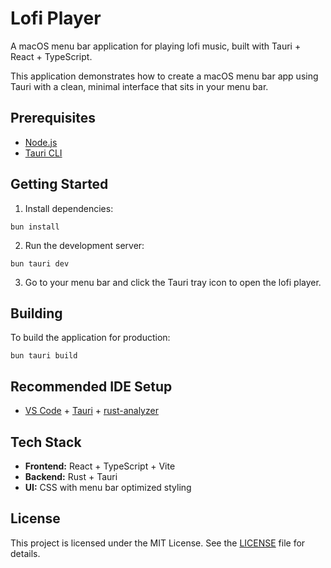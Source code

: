 # Lofi Player

A macOS menu bar application for playing lofi music, built with Tauri + React + TypeScript.

This application demonstrates how to create a macOS menu bar app using Tauri with a clean, minimal interface that sits in your menu bar.


## Prerequisites

- [Node.js](https://nodejs.org)
- [Tauri CLI](https://tauri.studio/docs/getting-started/installation)

## Getting Started

1. Install dependencies:
```
bun install
```

2. Run the development server:
```
bun tauri dev
```

3. Go to your menu bar and click the Tauri tray icon to open the lofi player.

## Building

To build the application for production:
```
bun tauri build
```

## Recommended IDE Setup

- [VS Code](https://code.visualstudio.com/) + [Tauri](https://marketplace.visualstudio.com/items?itemName=tauri-apps.tauri-vscode) + [rust-analyzer](https://marketplace.visualstudio.com/items?itemName=rust-lang.rust-analyzer)

## Tech Stack

- **Frontend:** React + TypeScript + Vite
- **Backend:** Rust + Tauri
- **UI:** CSS with menu bar optimized styling

## License

This project is licensed under the MIT License. See the [LICENSE](./LICENSE.md) file for details.